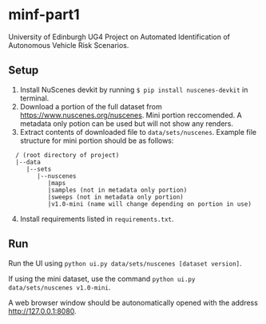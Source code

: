 # minf-part1
University of Edinburgh UG4 Project on Automated Identification of Autonomous Vehicle Risk Scenarios.

## Setup
1. Install NuScenes devkit by running ```$ pip install nuscenes-devkit``` in terminal.
2. Download a portion of the full dataset from https://www.nuscenes.org/nuscenes. Mini portion reccomended. A metadata only potion can be used but will not show any renders. 
3. Extract contents of downloaded file to ```data/sets/nuscenes```. Example file structure for mini portion should be as follows:
```
  / (root directory of project)
  |--data
     |--sets
        |--nuscenes
           |maps 
           |samples (not in metadata only portion)
           |sweeps (not in metadata only portion)
           |v1.0-mini (name will change depending on portion in use)
```
4. Install requirements listed in ```requirements.txt```.

## Run
Run the UI using ```python ui.py data/sets/nuscenes [dataset version]```.

If using the mini dataset, use the command ```python ui.py data/sets/nuscenes v1.0-mini```.

A web browser window should be autonomatically opened with the address http://127.0.0.1:8080. 
